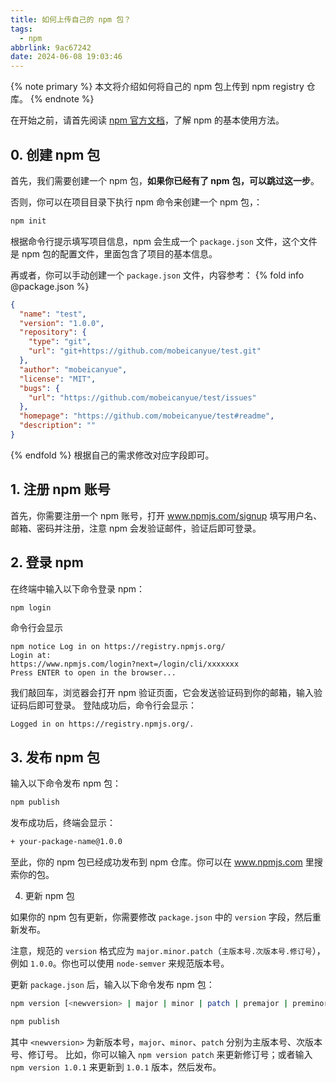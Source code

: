 ```yaml
---
title: 如何上传自己的 npm 包？
tags:
  - npm
abbrlink: 9ac67242
date: 2024-06-08 19:03:46
---
```


{% note primary %}
本文将介绍如何将自己的 npm 包上传到 npm registry 仓库。
{% endnote %}

在开始之前，请首先阅读 [npm 官方文档](https://docs.npmjs.com/)，了解 npm 的基本使用方法。

## 0. 创建 npm 包

首先，我们需要创建一个 npm 包，**如果你已经有了 npm 包，可以跳过这一步**。

否则，你可以在项目目录下执行 npm 命令来创建一个 npm 包，：
```bash
npm init
```
根据命令行提示填写项目信息，npm 会生成一个 `package.json` 文件，这个文件是 npm 包的配置文件，里面包含了项目的基本信息。

再或者，你可以手动创建一个 `package.json` 文件，内容参考：
{% fold info @package.json %}
```json
{
  "name": "test",
  "version": "1.0.0",
  "repository": {
    "type": "git",
    "url": "git+https://github.com/mobeicanyue/test.git"
  },
  "author": "mobeicanyue",
  "license": "MIT",
  "bugs": {
    "url": "https://github.com/mobeicanyue/test/issues"
  },
  "homepage": "https://github.com/mobeicanyue/test#readme",
  "description": ""
}
```
{% endfold %}
根据自己的需求修改对应字段即可。

## 1. 注册 npm 账号

首先，你需要注册一个 npm 账号，打开 www.npmjs.com/signup 填写用户名、邮箱、密码并注册，注意 npm 会发验证邮件，验证后即可登录。

## 2. 登录 npm

在终端中输入以下命令登录 npm：

```bash
npm login
```

命令行会显示

```text
npm notice Log in on https://registry.npmjs.org/
Login at:
https://www.npmjs.com/login?next=/login/cli/xxxxxxx
Press ENTER to open in the browser...
```

我们敲回车，浏览器会打开 npm 验证页面，它会发送验证码到你的邮箱，输入验证码后即可登录。
登陆成功后，命令行会显示：

```text
Logged in on https://registry.npmjs.org/.
```

## 3. 发布 npm 包

输入以下命令发布 npm 包：

```bash
npm publish
```

发布成功后，终端会显示：

```bash
+ your-package-name@1.0.0
```

至此，你的 npm 包已经成功发布到 npm 仓库。你可以在 www.npmjs.com 里搜索你的包。

4. 更新 npm 包

如果你的 npm 包有更新，你需要修改 `package.json` 中的 `version` 字段，然后重新发布。

注意，规范的 `version` 格式应为 `major.minor.patch`（`主版本号.次版本号.修订号`），例如 `1.0.0`。你也可以使用 `node-semver` 来规范版本号。

更新 `package.json` 后，输入以下命令发布 npm 包：

```bash
npm version [<newversion> | major | minor | patch | premajor | preminor | prepatch | prerelease | from-git]

npm publish
```
其中 `<newversion>` 为新版本号，`major`、`minor`、`patch` 分别为主版本号、次版本号、修订号。
比如，你可以输入 `npm version patch` 来更新修订号；或者输入 `npm version 1.0.1` 来更新到 `1.0.1` 版本，然后发布。
